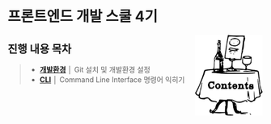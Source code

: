 # 프론트엔드 개발 스쿨 4기
<img src="ASSETS/table-of-contents.png" alt="" align="right" width="134" height="160">

## 진행 내용 목차

> - __[개발환경](README/preferences.md)__ │ Git 설치 및 개발환경 설정
> - __[CLI](README/cli.md)__ │ Command Line Interface 명령어 익히기
